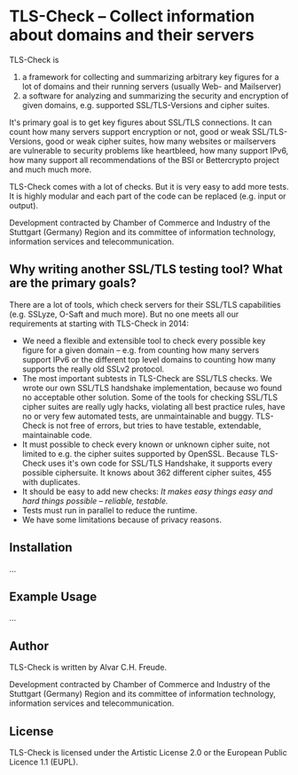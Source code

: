 # TLS-Check – Collect information about domains and their servers

TLS-Check is 

1. a framework for collecting and summarizing arbitrary key figures for a lot of domains and their running servers (usually Web- and Mailserver) 
2. a software for analyzing and summarizing the security and encryption of given domains, e.g. supported SSL/TLS-Versions and cipher suites.

It's primary goal is to get key figures about SSL/TLS connections. It can count how many servers support encryption or not, good or weak SSL/TLS-Versions, good or weak cipher suites, how many websites or mailservers are vulnerable to security problems like heartbleed, how many support IPv6, how many support all recommendations of the BSI or Bettercrypto project and much much more.

TLS-Check comes with a lot of checks. But it is very easy to add more tests. It is highly modular and each part of the code can be replaced (e.g. input or output).

Development contracted by Chamber of Commerce and Industry of the Stuttgart (Germany) Region and its committee of information technology, information services and telecommunication.


## Why writing another SSL/TLS testing tool? What are the primary goals?

There are a lot of tools, which check servers for their SSL/TLS capabilities (e.g. SSLyze, O-Saft and much more). But no one meets all our requirements at starting with TLS-Check in 2014:

* We need a flexible and extensible tool to check every possible key figure for a given domain – e.g. from counting how many servers support IPv6 or the different top level domains to counting how many supports the really old SSLv2 protocol.
* The most important subtests in TLS-Check are SSL/TLS checks. We wrote our own SSL/TLS handshake implementation, because wo found no acceptable other solution. Some of the tools for checking SSL/TLS cipher suites are really ugly hacks, violating all best practice rules, have no or very few automated tests, are unmaintainable and buggy. TLS-Check is not free of errors, but tries to have testable, extendable, maintainable code.
* It must possible to check every known or unknown cipher suite, not limited to e.g. the cipher suites supported by OpenSSL. Because TLS-Check uses it's own code for SSL/TLS Handshake, it supports every possible ciphersuite. It knows about 362 different cipher suites, 455 with duplicates.
* It should be easy to add new checks: *It makes easy things easy and hard things possible – reliable, testable.*
* Tests must run in parallel to reduce the runtime.
* We have some limitations because of privacy reasons.

## Installation

…

## Example Usage

…

## Author

TLS-Check is written by Alvar C.H. Freude.

Development contracted by Chamber of Commerce and Industry of the Stuttgart (Germany) Region and its committee of information technology, information services and telecommunication.

## License 

TLS-Check is licensed under the Artistic License 2.0 or the European Public Licence 1.1 (EUPL).

